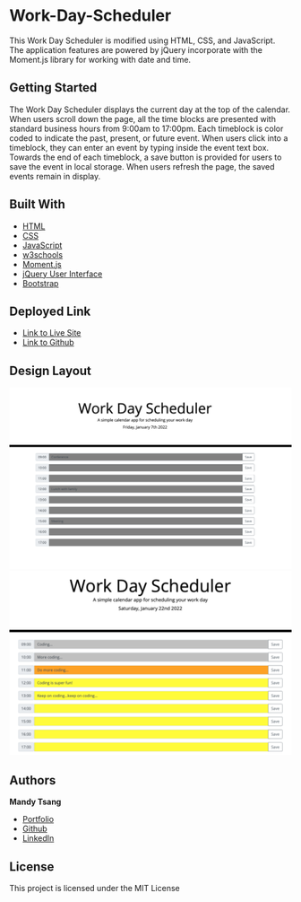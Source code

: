 # Work-Day-Scheduler
This Work Day Scheduler is modified using HTML, CSS, and JavaScript. The application features are powered by jQuery incorporate with the Moment.js library for working with date and time.  

## Getting Started
The Work Day Scheduler displays the current day at the top of the calendar. When users scroll down the page, all the time blocks are presented with standard business hours from 9:00am to 17:00pm. Each timeblock is color coded to indicate the past, present, or future event. When users click into a timeblock, they can enter an event by typing inside the event text box. Towards the end of each timeblock, a save button is provided for users to save the event in local storage. When users refresh the page, the saved events remain in display. 


## Built With

* [HTML](https://developer.mozilla.org/en-US/docs/Web/HTML)
* [CSS](https://developer.mozilla.org/en-US/docs/Web/CSS)
* [JavaScript](https://developer.mozilla.org/en-US/docs/Web/JavaScript)
* [w3schools](https://www.w3schools.com/js/default.asp)
* [Moment.js](https://momentjs.com/docs/)
* [jQuery User Interface](https://jqueryui.com)
* [Bootstrap](https://getbootstrap.com)


## Deployed Link

* [Link to Live Site](https://mandytsang007.github.io/Work-Day-Scheduler/)
* [Link to Github](https://github.com/MANDYTSANG007/Work-Day-Scheduler)

## Design Layout

![alt text](Scheduler.png)
![alt text](ColorCodeFeature1.png)

## Authors

**Mandy Tsang** 

- [Portfolio](https://mandytsang007.github.io/new-portfolio/)
- [Github](https://github.com/MANDYTSANG007)
- [LinkedIn](https://www.linkedin.com/in/man-tsang-64308b22a/)


## License

This project is licensed under the MIT License 

